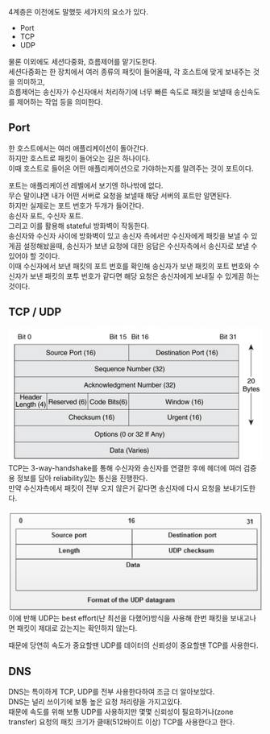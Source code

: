 4계층은 이전에도 말했듯 세가지의 요소가 있다.  
- Port
- TCP
- UDP

물론 이외에도 세션다중화, 흐름제어를 맡기도한다.  
세션다중화는 한 장치에서 여러 종류의 패킷이 들어올때, 각 호스트에 맞게 보내주는 것을 의미하고,  
흐름제어는 송신자가 수신자애서 처리하기에 너무 빠른 속도로 패킷을 보낼때 송신속도를 제어하는 작업 등을 의미한다.   


## Port
한 호스트에서는 여러 애플리케이션이 돌아간다.  
하지만 호스트로 패킷이 들어오는 길은 하나이다.  
이때 호스트로 들어온 어떤 애플리케이션으로 가야하는지를 알려주는 것이 포트이다.  

포트는 애플리케이션 레벨에서 보기엔 하나밖에 없다.  
무슨 말이냐면 내가 어떤 서버로 요청을 보낼때 해당 서버의 포트만 알면된다.  
하지만 실제로는 포트 번호가 두개가 들어간다.  
송신자 포트, 수신자 포트.  
그리고 이를 활용해 stateful 방화벽이 작동한다.  
송신자와 수신자 사이에 방화벽이 있고 송신자 측에서만 수신자에게 패킷을 보낼 수 있게끔 설정해놨을때, 송신자가 보낸 요청에 대한 응답은 수신자측에서 송신자로 보낼 수 있어야 할 것이다.  
이때 수신자에서 보낸 패킷의 포트 번호를 확인해 송신자가 보낸 패킷의 포트 번호와 수신자가 보낸 패킷의 포투 번호가 같다면 해당 요청은 송신자에게 보내질 수 있게끔 하는 것이다.


## TCP / UDP
![](TCP_header.png)
TCP는 3-way-handshake를 통해 수신자와 송신자를 연결한 후에 헤더에 여러 검증용 정보를 담아 reliability있는 통신을 진행한다.  
만약 수신자측에서 패킷이 전부 오지 않은거 같다면 송신자에 다시 요청을 보내기도한다. 

![](UDP_header.png)
이에 반해 UDP는 best effort(난 최선을 다했어)방식을 사용해 한번 패킷을 보내고나면 패킷이 제대로 갔는지는 확인하지 않는다.  

때문에 당연히 속도가 중요할땐 UDP를 데이터의 신뢰성이 중요할땐 TCP를 사용한다.  

## DNS
DNS는 특이하게 TCP, UDP를 전부 사용한다하여 조금 더 알아보았다.  
DNS는 널리 쓰이기에 보통 높은 요청 처리량을 가지고있다.  
때문에 속도를 위해 보통 UDP를 사용하지만 몇몇 신뢰성이 필요하거나(zone transfer) 요청의 패킷 크기가 클때(512바이트 이상) TCP를 사용한다고 한다.  
